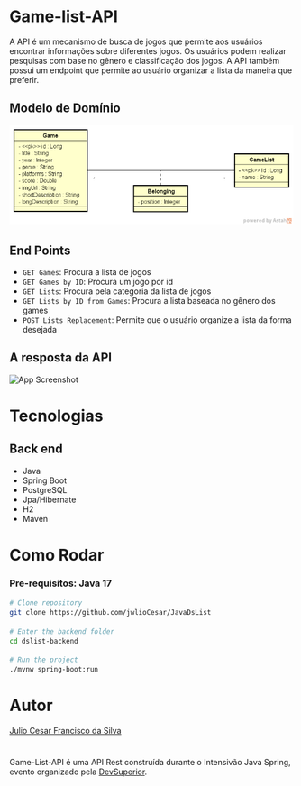 # Game-list-API

A API é um mecanismo de busca de jogos que permite aos usuários encontrar informações sobre diferentes jogos. Os usuários podem realizar pesquisas com base no gênero e classificação dos jogos. A API também possui um endpoint que permite ao usuário organizar a lista da maneira que preferir.

## Modelo de Domínio

![App Screenshot](https://raw.githubusercontent.com/devsuperior/java-spring-dslist/main/resources/dslist-model.png)

## End Points
- `GET Games`: Procura a lista de jogos
- `GET Games by ID`: Procura um jogo por id
- `GET Lists`: Procura pela categoria da lista de jogos
- `GET Lists by ID from Games`: Procura a lista baseada no gênero dos games
- `POST Lists Replacement`: Permite que o usuário organize a lista da forma desejada


## A resposta da API
![App Screenshot](https://github.com/matheusgmello/dslist-backend/blob/ea73c3a2f73d0ed3a3dc308fa81e5f8bfeee4179/assets/retorno%20api%20end%20point.png)

# Tecnologias

## Back end
- Java
- Spring Boot
- PostgreSQL
- Jpa/Hibernate
- H2
- Maven
  
# Como Rodar
### Pre-requisitos: Java 17

```bash
# Clone repository
git clone https://github.com/jwlioCesar/JavaDsList

# Enter the backend folder
cd dslist-backend

# Run the project
./mvnw spring-boot:run
```

# Autor
[Julio Cesar Francisco da Silva](https://www.linkedin.com/in/juliocesa/)
#
Game-List-API é uma API Rest construída durante o Intensivão Java Spring, evento organizado pela [DevSuperior](https://devsuperior.com "Site da DevSuperior").
